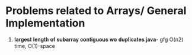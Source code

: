 # Problems related to Arrays/ General Implementation


1. 𝐥𝐚𝐫𝐠𝐞𝐬𝐭 𝐥𝐞𝐧𝐠𝐭𝐡 𝐨𝐟 𝐬𝐮𝐛𝐚𝐫𝐫𝐚𝐲 𝐜𝐨𝐧𝐭𝐢𝐠𝐮𝐨𝐮𝐬 𝐰𝐨 𝐝𝐮𝐩𝐥𝐢𝐜𝐚𝐭𝐞𝐬.𝐣𝐚𝐯𝐚- gfg
O(n2) time, O(1)-space
